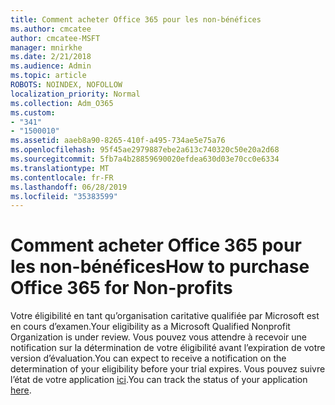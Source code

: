 ```yaml
---
title: Comment acheter Office 365 pour les non-bénéfices
ms.author: cmcatee
author: cmcatee-MSFT
manager: mnirkhe
ms.date: 2/21/2018
ms.audience: Admin
ms.topic: article
ROBOTS: NOINDEX, NOFOLLOW
localization_priority: Normal
ms.collection: Adm_O365
ms.custom:
- "341"
- "1500010"
ms.assetid: aaeb8a90-8265-410f-a495-734ae5e75a76
ms.openlocfilehash: 95f45ae2979887ebe2a613c740320c50e20a2d68
ms.sourcegitcommit: 5fb7a4b28859690020efdea630d03e70cc0e6334
ms.translationtype: MT
ms.contentlocale: fr-FR
ms.lasthandoff: 06/28/2019
ms.locfileid: "35383599"
---
```

# <a name="how-to-purchase-office-365-for-non-profits"></a><span data-ttu-id="b9383-102">Comment acheter Office 365 pour les non-bénéfices</span><span class="sxs-lookup"><span data-stu-id="b9383-102">How to purchase Office 365 for Non-profits</span></span>

<span data-ttu-id="b9383-103">Votre éligibilité en tant qu’organisation caritative qualifiée par Microsoft est en cours d’examen.</span><span class="sxs-lookup"><span data-stu-id="b9383-103">Your eligibility as a Microsoft Qualified Nonprofit Organization is under review.</span></span> <span data-ttu-id="b9383-104">Vous pouvez vous attendre à recevoir une notification sur la détermination de votre éligibilité avant l’expiration de votre version d’évaluation.</span><span class="sxs-lookup"><span data-stu-id="b9383-104">You can expect to receive a notification on the determination of your eligibility before your trial expires.</span></span> <span data-ttu-id="b9383-105">Vous pouvez suivre l’état de votre application [ici](http://eligibilityweb.azurewebsites.net/).</span><span class="sxs-lookup"><span data-stu-id="b9383-105">You can track the status of your application [here](http://eligibilityweb.azurewebsites.net/).</span></span>
  